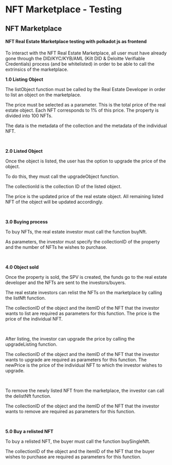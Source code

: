 # NFT Marketplace - Testing

## NFT Marketplace

#### NFT Real Estate Marketplace testing with polkadot js as frontend

To interact with the NFT Real Estate Marketplace, all user must have already gone through the DID/KYC/KYB/AML (Kilt DID & Deloitte Verifiable Credentials) process (and be whitelisted) in order to be able to call the extrinsics of the marketplace.

**1.0 Listing Object**

The listObject function must be called by the Real Estate Developer in order to list an object on the marketplace.

The price must be selected as a parameter. This is the total price of the real estate object. Each NFT corresponds to 1% of this price. The property is divided into 100 NFTs.

The data is the metadata of the collection and the metadata of the individual NFT.

<figure><img src="https://lh7-us.googleusercontent.com/qWJ7cwSyMl-wqD-WXPsh-Rb2OhBdt_pcFDcL6XHfOK6q_Rcm4ADB-q3GLQDFq_Mv_5xarBUp8feSnIrfPlGwS_x7MQv3b7CNtgv9RYaWI6B44JMCcipTuq6TjEzGc0Web18mlYMQCCKYT2f2__kXrg" alt=""><figcaption></figcaption></figure>

\
**2.0 Listed Object**

Once the object is listed, the user has the option to upgrade the price of the object.

To do this, they must call the upgradeObject function.

The collectionId is the collection ID of the listed object.

The price is the updated price of the real estate object. All remaining listed NFT of the object will be updated accordingly.

<figure><img src="https://lh7-us.googleusercontent.com/35x4dZQnyUiz3-spg5c_QO1S7AB_peIppIAcyIUFf2PJzOFXbO_oVThoeF9ToiGmjYDkhhnRodfMt_ESPCpwEQCCOK8Hd-W6g8mcsw0xuHndggmcMuK4E1MyWUSyVmD0RcadFhB8xgVoPbKSotVKPQ" alt=""><figcaption></figcaption></figure>

\
**3.0 Buying process**

To buy NFTs, the real estate investor must call the function buyNft.

As parameters, the investor must specify the collectionID of the property and the number of NFTs he wishes to purchase.

<figure><img src="https://lh7-us.googleusercontent.com/dTP4b7Q8Vd6tZ_DSFpLm09twEUaifRFvAh7ssSPijdKC4SwSsadByluMtTMlidGYLCz9e9DdfBqLVks-SC5FeU66lmtZoHtYB-GY9UhAn_7fJsWq_QvHaehxmeEYM8Az-VjhhNukKKOmyaHcowt_rA" alt=""><figcaption></figcaption></figure>

\
**4.0 Object sold**

Once the property is sold, the SPV is created, the funds go to the real estate developer and the NFTs are sent to the investors/buyers.

The real estate investors can relist the NFTs on the marketplace by calling the listNft function.

The collectionID of the object and the itemID of the NFT that the investor wants to list are required as parameters for this function. The price is the price of the individual NFT.

<figure><img src="https://lh7-us.googleusercontent.com/-Mj_3iZELIBnviHwIZLNZrDugVMI7iBNLzl69OVaLlAuAXGj81uFWVkdbV3ONnAraEhLx_-E7-5Ph9OUtikSSy9ndq1JrfUvhxQGbuEfJe09K3MMNXoaIyKQudAPWVOL-9gnD6ST_RZb4uveFw3MBA" alt=""><figcaption></figcaption></figure>

\
After listing, the investor can upgrade the price by calling the upgradeListing function.

The collectionID of the object and the itemID of the NFT that the investor wants to upgrade are required as parameters for this function. The newPrice is the price of the individual NFT to which the investor wishes to upgrade.

<figure><img src="https://lh7-us.googleusercontent.com/pRzWJLHLe_IIAd--1aQJFbsYkbOgSvtKFMpGMUO9uHSm1RAGV8mktyiNPxQ_BpwgIHXtnobfY1yaJrTrCfhN-byrQqt21bx-Ou4N_3V7tMxhXt6sMl8MUII-81B-QyoseODHYELHmRYoWzCnKKShzA" alt=""><figcaption></figcaption></figure>

\
To remove the newly listed NFT from the marketplace, the investor can call the delistNft function.

The collectionID of the object and the itemID of the NFT that the investor wants to remove are required as parameters for this function.

<figure><img src="https://lh7-us.googleusercontent.com/om5aQV9ir9KdbSBdTBPbfnxlSCUUYEl-wAe4XaRVDfntE0BgHalDm1wvbPmH-gLi_T3RguaPr8dyYZG7opj9pcVZs2_E1uGGxm9F02HLl9rSb_X0nfgA6flNBg96wo92GPJLrnNCT8yCsYyGe9H8oQ" alt=""><figcaption></figcaption></figure>

\
**5.0 Buy a relisted NFT**

To buy a relisted NFT, the buyer must call the function buySingleNft.

The collectionID of the object and the itemID of the NFT that the buyer wishes to purchase are required as parameters for this function.

<figure><img src="https://lh7-us.googleusercontent.com/RpHSeuM9tgh4EEBecquZY9Dj9hzLYCoOXcPbOsHe5fSN_Ax5Uk3fDsQVOPxPFa4lMlcYV77bPP8C0GhU0lqUF_6zS98ktyWrcQZDXRBujqNXN8s4hzksegFBJdIzilzQK_1KaCQ-mb9ZB3Z5FUL6xw" alt=""><figcaption></figcaption></figure>
